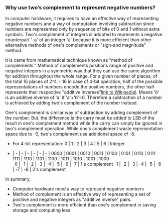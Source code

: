 ### Why use two’s complement to represent negative numbers?
In computer hardware, it requires to have an effective way of representing negative numbers and a way of computation involving subtraction since numbers are represented only by sequence of bits of 0 and 1 without extra symbols. Two's complement of integers is adopted to represents a negative counterpart '-a' of an integer 'a' because it is more efficient than other alternative methods of one's complements or "sign-and magnitude" method.

It is came from mathematical technique known as "method of complements." Method of complements positions range of positive and negative integers in a symmetric way that they can use the same algorithm for addition throughout the whole range. For a given number of places, of the total 16 places of 2^4 = 16 in case of 4-bit operation,  half of the possible representations of numbers encode the positive numbers, the other half represents their respective "additive inverses"[link to Wikipedia!](https://en.wikipedia.org/wiki/Additive_inverse). Means 'b' is an additive inverse of 'a' if 'a'+'b'=0. 
Therefore a subtraction of a number is achieved by adding two's complement of the number instead. 

One's complement is similar way of subtraction by adding complement of the number. But, the difference is the carry must be added to LSB of the result in one's complement method while the carry can simply be ignored in two's complement operation.
While one's complement waste representation space due to -0, two's complement use additional space of -8.
 
* For 4-bit representation:
0 | 1 | 2 | 3 | 4 | 5 | 6 | Integer
- | - | - | - | - | - | - |
0000	| 0001	| 0010	| 0011	| 0100	| 0101	| 0110	| 0111	
1111	| 1110	| 1101	| 1100	| 1011	| 1010	| 1001	| 1000	
-0	| -1	| -2	| -3	| -4	| -5	| -6	| -7	| 1's complement
-1	| -2	| -3	| -4	| -5	| -6	| -7	| -8	| 2's complement

In summary,
* Computer hardware need a way to represent negative numbers
* Method of complement is an effective way of representing a set of positive and negative integers as "additive inverse" pairs.
* Two's complement is more efficient than one's complement in saving storage and computing less 

